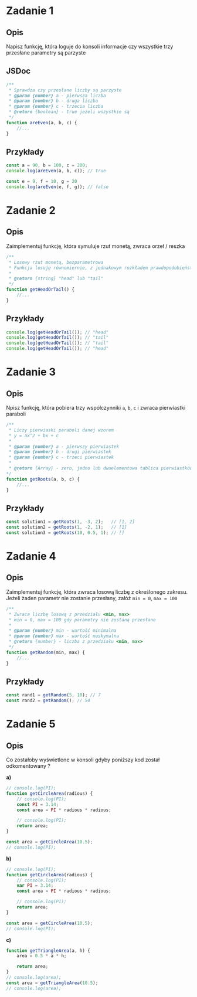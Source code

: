 # Zadanie 1
## Opis
Napisz funkcję, która loguje do konsoli informacje czy wszystkie trzy przesłane parametry są parzyste

## JSDoc
```javascript
/**
 * Sprawdza czy przesłane liczby są parzyste
 * @param {number} a - pierwsza liczba
 * @param {number} b - druga liczba
 * @param {number} c - trzecia liczba
 * @return {boolean} - true jeżeli wszystkie są
 */
function areEven(a, b, c) {
    //...
}
```

## Przykłady
```javascript
const a = 90, b = 100, c = 200;
console.log(areEven(a, b, c)); // true

const e = 9, f = 10, g = 20
console.log(areEven(e, f, g)); // false
```

# Zadanie 2
## Opis
Zaimplementuj funkcję, która symuluje rzut monetą, zwraca orzeł / reszka

```javascript
/**
 * Losowy rzut monetą, bezparametrowa
 * Funkcja losuje równomiernie, z jednakowym rozkładem prawdopodobieństwa
 * 
 * @return {string} "head" lub "tail"
 */
function getHeadOrTail() {
    //...
}
```

## Przykłady
```javascript
console.log(getHeadOrTail()); // "head"
console.log(getHeadOrTail()); // "tail"
console.log(getHeadOrTail()); // "tail"
console.log(getHeadOrTail()); // "head"
```
# Zadanie 3
## Opis
Npisz funkcję, która pobiera trzy współczynniki `a`, `b`, `c` i zwraca pierwiastki paraboli
```javascript
/**
 * Liczy pierwiaski paraboli danej wzorem
 * y = ax^2 + bx + c
 * 
 * @param {number} a - pierwszy pierwiastek
 * @param {number} b - drugi pierwiastek
 * @param {number} c - trzeci pierwiastek
 * 
 * @return {Array} - zero, jedno lub dwuelementowa tablica pierwiastków 
*/
function getRoots(a, b, c) {
    //...
}
```

## Przykłady
```javascript
const solution1 = getRoots(1, -3, 2);   // [1, 2]
const solution2 = getRoots(1, -2, 1);   // [1]
const solution3 = getRoots(10, 0.5, 1); // []
```

# Zadanie 4
## Opis
Zaimplementuj funkcję, która zwraca losową liczbę z określonego zakresu. Jeżeli żaden parametr nie zostanie przesłany, załóż `min = 0`, `max = 100`

```javascript
/**
 * Zwraca liczbę losową z przedziału <min, max>
 * min = 0, max = 100 gdy parametry nie zostaną przesłane
 * 
 * @param {number} min - wartość minimalna
 * @param {number} max - wartość maskymalna
 * @return {number} - liczba z przedziału <min, max>
 */
function getRandom(min, max) {
    //...
}
```

## Przykłady

```javascript
const rand1 = getRandom(5, 10); // 7
const rand2 = getRandom(); // 54
```

# Zadanie 5
## Opis
Co zostałoby wyświetlone w konsoli gdyby poniższy kod został odkomentowany ?

**a)**
```javascript
// console.log(PI);
function getCircleArea(radious) {
    // console.log(PI);
    const PI = 3.14;
    const area = PI * radious * radious;

    // console.log(PI);
    return area;
}

const area = getCircleArea(10.5);
// console.log(PI);
```
**b)**
```javascript
// console.log(PI);
function getCircleArea(radious) {
    // console.log(PI);
    var PI = 3.14;
    const area = PI * radious * radious;

    // console.log(PI);
    return area;
}

const area = getCircleArea(10.5);
// console.log(PI);
```
**c)**
```javascript
function getTriangleArea(a, h) {
    area = 0.5 * a * h;

    return area;
}
// console.log(area);
const area = getTriangleArea(10.5);
// console.log(area);
```

